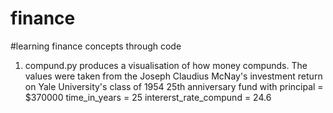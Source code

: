 # finance
#learning finance concepts through code

1. compund.py produces a visualisation of how money compunds. The values were taken from the Joseph Claudius McNay's investment 
return on Yale University's class of 1954 25th anniversary fund with 
principal = $370000
time_in_years = 25
intererst_rate_compund = 24.6

